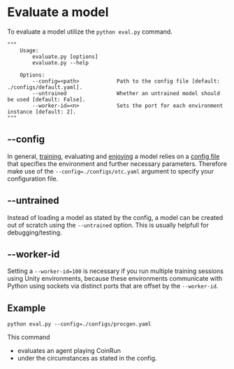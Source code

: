 # Evaluate a model

To evaluate a model utilize the `python eval.py` command.

```
"""
    Usage:
        evaluate.py [options]
        evaluate.py --help

    Options:
        --config=<path>            Path to the config file [default: ./configs/default.yaml].
        --untrained                Whether an untrained model should be used [default: False].
        --worker-id=<n>            Sets the port for each environment instance [default: 2].
"""
```

## --config

In general, [training](training.md), evaluating and [enjoying](enjoy.md) a model relies on a [config file](configuration.md) that specifies the environment and further necessary parameters.
Therefore make use of the `--config=./configs/otc.yaml` argument to specify your configuration file.

## --untrained
Instead of loading a model as stated by the config, a model can be created out of scratch using the `--untrained` option.
This is usually helpfull for debugging/testing.

## --worker-id
Setting a `--worker-id=100` is necessary if you run multiple training sessions using Unity environments, because these environments communicate with Python using sockets via distinct ports that are offset by the `--worker-id`.

## Example
```
python eval.py --config=./configs/procgen.yaml
```
This command
- evaluates an agent playing CoinRun
- under the circumstances as stated in the config.

